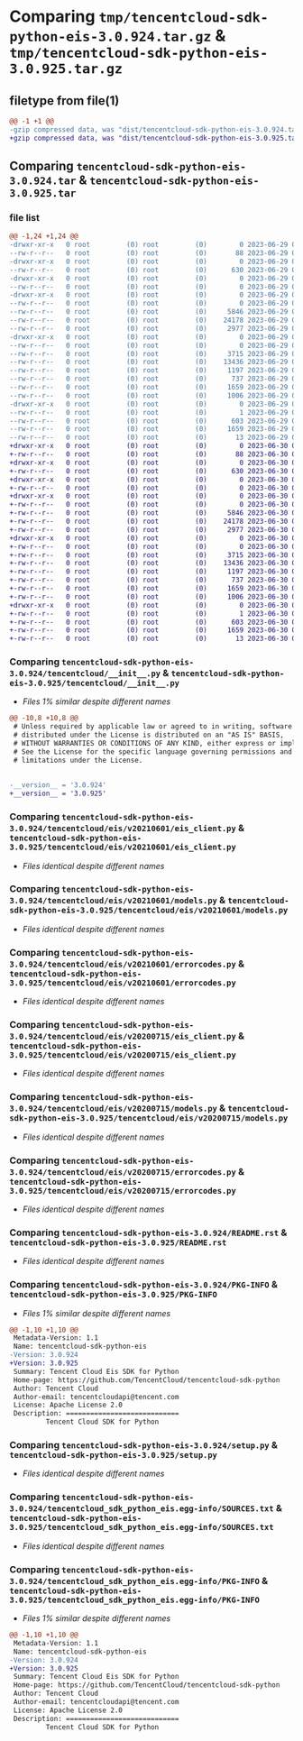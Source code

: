 # Comparing `tmp/tencentcloud-sdk-python-eis-3.0.924.tar.gz` & `tmp/tencentcloud-sdk-python-eis-3.0.925.tar.gz`

## filetype from file(1)

```diff
@@ -1 +1 @@
-gzip compressed data, was "dist/tencentcloud-sdk-python-eis-3.0.924.tar", last modified: Thu Jun 29 00:30:44 2023, max compression
+gzip compressed data, was "dist/tencentcloud-sdk-python-eis-3.0.925.tar", last modified: Fri Jun 30 02:13:32 2023, max compression
```

## Comparing `tencentcloud-sdk-python-eis-3.0.924.tar` & `tencentcloud-sdk-python-eis-3.0.925.tar`

### file list

```diff
@@ -1,24 +1,24 @@
-drwxr-xr-x   0 root         (0) root         (0)        0 2023-06-29 00:30:44.000000 tencentcloud-sdk-python-eis-3.0.924/
--rw-r--r--   0 root         (0) root         (0)       88 2023-06-29 00:30:44.000000 tencentcloud-sdk-python-eis-3.0.924/setup.cfg
-drwxr-xr-x   0 root         (0) root         (0)        0 2023-06-29 00:30:44.000000 tencentcloud-sdk-python-eis-3.0.924/tencentcloud/
--rw-r--r--   0 root         (0) root         (0)      630 2023-06-29 00:30:44.000000 tencentcloud-sdk-python-eis-3.0.924/tencentcloud/__init__.py
-drwxr-xr-x   0 root         (0) root         (0)        0 2023-06-29 00:30:44.000000 tencentcloud-sdk-python-eis-3.0.924/tencentcloud/eis/
--rw-r--r--   0 root         (0) root         (0)        0 2023-06-29 00:30:44.000000 tencentcloud-sdk-python-eis-3.0.924/tencentcloud/eis/__init__.py
-drwxr-xr-x   0 root         (0) root         (0)        0 2023-06-29 00:30:44.000000 tencentcloud-sdk-python-eis-3.0.924/tencentcloud/eis/v20210601/
--rw-r--r--   0 root         (0) root         (0)        0 2023-06-29 00:30:44.000000 tencentcloud-sdk-python-eis-3.0.924/tencentcloud/eis/v20210601/__init__.py
--rw-r--r--   0 root         (0) root         (0)     5846 2023-06-29 00:30:44.000000 tencentcloud-sdk-python-eis-3.0.924/tencentcloud/eis/v20210601/eis_client.py
--rw-r--r--   0 root         (0) root         (0)    24178 2023-06-29 00:30:44.000000 tencentcloud-sdk-python-eis-3.0.924/tencentcloud/eis/v20210601/models.py
--rw-r--r--   0 root         (0) root         (0)     2977 2023-06-29 00:30:44.000000 tencentcloud-sdk-python-eis-3.0.924/tencentcloud/eis/v20210601/errorcodes.py
-drwxr-xr-x   0 root         (0) root         (0)        0 2023-06-29 00:30:44.000000 tencentcloud-sdk-python-eis-3.0.924/tencentcloud/eis/v20200715/
--rw-r--r--   0 root         (0) root         (0)        0 2023-06-29 00:30:44.000000 tencentcloud-sdk-python-eis-3.0.924/tencentcloud/eis/v20200715/__init__.py
--rw-r--r--   0 root         (0) root         (0)     3715 2023-06-29 00:30:44.000000 tencentcloud-sdk-python-eis-3.0.924/tencentcloud/eis/v20200715/eis_client.py
--rw-r--r--   0 root         (0) root         (0)    13436 2023-06-29 00:30:44.000000 tencentcloud-sdk-python-eis-3.0.924/tencentcloud/eis/v20200715/models.py
--rw-r--r--   0 root         (0) root         (0)     1197 2023-06-29 00:30:44.000000 tencentcloud-sdk-python-eis-3.0.924/tencentcloud/eis/v20200715/errorcodes.py
--rw-r--r--   0 root         (0) root         (0)      737 2023-06-29 00:30:44.000000 tencentcloud-sdk-python-eis-3.0.924/README.rst
--rw-r--r--   0 root         (0) root         (0)     1659 2023-06-29 00:30:44.000000 tencentcloud-sdk-python-eis-3.0.924/PKG-INFO
--rw-r--r--   0 root         (0) root         (0)     1006 2023-06-29 00:30:44.000000 tencentcloud-sdk-python-eis-3.0.924/setup.py
-drwxr-xr-x   0 root         (0) root         (0)        0 2023-06-29 00:30:44.000000 tencentcloud-sdk-python-eis-3.0.924/tencentcloud_sdk_python_eis.egg-info/
--rw-r--r--   0 root         (0) root         (0)        1 2023-06-29 00:30:44.000000 tencentcloud-sdk-python-eis-3.0.924/tencentcloud_sdk_python_eis.egg-info/dependency_links.txt
--rw-r--r--   0 root         (0) root         (0)      603 2023-06-29 00:30:44.000000 tencentcloud-sdk-python-eis-3.0.924/tencentcloud_sdk_python_eis.egg-info/SOURCES.txt
--rw-r--r--   0 root         (0) root         (0)     1659 2023-06-29 00:30:44.000000 tencentcloud-sdk-python-eis-3.0.924/tencentcloud_sdk_python_eis.egg-info/PKG-INFO
--rw-r--r--   0 root         (0) root         (0)       13 2023-06-29 00:30:44.000000 tencentcloud-sdk-python-eis-3.0.924/tencentcloud_sdk_python_eis.egg-info/top_level.txt
+drwxr-xr-x   0 root         (0) root         (0)        0 2023-06-30 02:13:32.000000 tencentcloud-sdk-python-eis-3.0.925/
+-rw-r--r--   0 root         (0) root         (0)       88 2023-06-30 02:13:32.000000 tencentcloud-sdk-python-eis-3.0.925/setup.cfg
+drwxr-xr-x   0 root         (0) root         (0)        0 2023-06-30 02:13:32.000000 tencentcloud-sdk-python-eis-3.0.925/tencentcloud/
+-rw-r--r--   0 root         (0) root         (0)      630 2023-06-30 02:13:32.000000 tencentcloud-sdk-python-eis-3.0.925/tencentcloud/__init__.py
+drwxr-xr-x   0 root         (0) root         (0)        0 2023-06-30 02:13:32.000000 tencentcloud-sdk-python-eis-3.0.925/tencentcloud/eis/
+-rw-r--r--   0 root         (0) root         (0)        0 2023-06-30 02:13:32.000000 tencentcloud-sdk-python-eis-3.0.925/tencentcloud/eis/__init__.py
+drwxr-xr-x   0 root         (0) root         (0)        0 2023-06-30 02:13:32.000000 tencentcloud-sdk-python-eis-3.0.925/tencentcloud/eis/v20210601/
+-rw-r--r--   0 root         (0) root         (0)        0 2023-06-30 02:13:32.000000 tencentcloud-sdk-python-eis-3.0.925/tencentcloud/eis/v20210601/__init__.py
+-rw-r--r--   0 root         (0) root         (0)     5846 2023-06-30 02:13:32.000000 tencentcloud-sdk-python-eis-3.0.925/tencentcloud/eis/v20210601/eis_client.py
+-rw-r--r--   0 root         (0) root         (0)    24178 2023-06-30 02:13:32.000000 tencentcloud-sdk-python-eis-3.0.925/tencentcloud/eis/v20210601/models.py
+-rw-r--r--   0 root         (0) root         (0)     2977 2023-06-30 02:13:32.000000 tencentcloud-sdk-python-eis-3.0.925/tencentcloud/eis/v20210601/errorcodes.py
+drwxr-xr-x   0 root         (0) root         (0)        0 2023-06-30 02:13:32.000000 tencentcloud-sdk-python-eis-3.0.925/tencentcloud/eis/v20200715/
+-rw-r--r--   0 root         (0) root         (0)        0 2023-06-30 02:13:32.000000 tencentcloud-sdk-python-eis-3.0.925/tencentcloud/eis/v20200715/__init__.py
+-rw-r--r--   0 root         (0) root         (0)     3715 2023-06-30 02:13:32.000000 tencentcloud-sdk-python-eis-3.0.925/tencentcloud/eis/v20200715/eis_client.py
+-rw-r--r--   0 root         (0) root         (0)    13436 2023-06-30 02:13:32.000000 tencentcloud-sdk-python-eis-3.0.925/tencentcloud/eis/v20200715/models.py
+-rw-r--r--   0 root         (0) root         (0)     1197 2023-06-30 02:13:32.000000 tencentcloud-sdk-python-eis-3.0.925/tencentcloud/eis/v20200715/errorcodes.py
+-rw-r--r--   0 root         (0) root         (0)      737 2023-06-30 02:13:32.000000 tencentcloud-sdk-python-eis-3.0.925/README.rst
+-rw-r--r--   0 root         (0) root         (0)     1659 2023-06-30 02:13:32.000000 tencentcloud-sdk-python-eis-3.0.925/PKG-INFO
+-rw-r--r--   0 root         (0) root         (0)     1006 2023-06-30 02:13:32.000000 tencentcloud-sdk-python-eis-3.0.925/setup.py
+drwxr-xr-x   0 root         (0) root         (0)        0 2023-06-30 02:13:32.000000 tencentcloud-sdk-python-eis-3.0.925/tencentcloud_sdk_python_eis.egg-info/
+-rw-r--r--   0 root         (0) root         (0)        1 2023-06-30 02:13:32.000000 tencentcloud-sdk-python-eis-3.0.925/tencentcloud_sdk_python_eis.egg-info/dependency_links.txt
+-rw-r--r--   0 root         (0) root         (0)      603 2023-06-30 02:13:32.000000 tencentcloud-sdk-python-eis-3.0.925/tencentcloud_sdk_python_eis.egg-info/SOURCES.txt
+-rw-r--r--   0 root         (0) root         (0)     1659 2023-06-30 02:13:32.000000 tencentcloud-sdk-python-eis-3.0.925/tencentcloud_sdk_python_eis.egg-info/PKG-INFO
+-rw-r--r--   0 root         (0) root         (0)       13 2023-06-30 02:13:32.000000 tencentcloud-sdk-python-eis-3.0.925/tencentcloud_sdk_python_eis.egg-info/top_level.txt
```

### Comparing `tencentcloud-sdk-python-eis-3.0.924/tencentcloud/__init__.py` & `tencentcloud-sdk-python-eis-3.0.925/tencentcloud/__init__.py`

 * *Files 1% similar despite different names*

```diff
@@ -10,8 +10,8 @@
 # Unless required by applicable law or agreed to in writing, software
 # distributed under the License is distributed on an "AS IS" BASIS,
 # WITHOUT WARRANTIES OR CONDITIONS OF ANY KIND, either express or implied.
 # See the License for the specific language governing permissions and
 # limitations under the License.
 
 
-__version__ = '3.0.924'
+__version__ = '3.0.925'
```

### Comparing `tencentcloud-sdk-python-eis-3.0.924/tencentcloud/eis/v20210601/eis_client.py` & `tencentcloud-sdk-python-eis-3.0.925/tencentcloud/eis/v20210601/eis_client.py`

 * *Files identical despite different names*

### Comparing `tencentcloud-sdk-python-eis-3.0.924/tencentcloud/eis/v20210601/models.py` & `tencentcloud-sdk-python-eis-3.0.925/tencentcloud/eis/v20210601/models.py`

 * *Files identical despite different names*

### Comparing `tencentcloud-sdk-python-eis-3.0.924/tencentcloud/eis/v20210601/errorcodes.py` & `tencentcloud-sdk-python-eis-3.0.925/tencentcloud/eis/v20210601/errorcodes.py`

 * *Files identical despite different names*

### Comparing `tencentcloud-sdk-python-eis-3.0.924/tencentcloud/eis/v20200715/eis_client.py` & `tencentcloud-sdk-python-eis-3.0.925/tencentcloud/eis/v20200715/eis_client.py`

 * *Files identical despite different names*

### Comparing `tencentcloud-sdk-python-eis-3.0.924/tencentcloud/eis/v20200715/models.py` & `tencentcloud-sdk-python-eis-3.0.925/tencentcloud/eis/v20200715/models.py`

 * *Files identical despite different names*

### Comparing `tencentcloud-sdk-python-eis-3.0.924/tencentcloud/eis/v20200715/errorcodes.py` & `tencentcloud-sdk-python-eis-3.0.925/tencentcloud/eis/v20200715/errorcodes.py`

 * *Files identical despite different names*

### Comparing `tencentcloud-sdk-python-eis-3.0.924/README.rst` & `tencentcloud-sdk-python-eis-3.0.925/README.rst`

 * *Files identical despite different names*

### Comparing `tencentcloud-sdk-python-eis-3.0.924/PKG-INFO` & `tencentcloud-sdk-python-eis-3.0.925/PKG-INFO`

 * *Files 1% similar despite different names*

```diff
@@ -1,10 +1,10 @@
 Metadata-Version: 1.1
 Name: tencentcloud-sdk-python-eis
-Version: 3.0.924
+Version: 3.0.925
 Summary: Tencent Cloud Eis SDK for Python
 Home-page: https://github.com/TencentCloud/tencentcloud-sdk-python
 Author: Tencent Cloud
 Author-email: tencentcloudapi@tencent.com
 License: Apache License 2.0
 Description: ============================
         Tencent Cloud SDK for Python
```

### Comparing `tencentcloud-sdk-python-eis-3.0.924/setup.py` & `tencentcloud-sdk-python-eis-3.0.925/setup.py`

 * *Files identical despite different names*

### Comparing `tencentcloud-sdk-python-eis-3.0.924/tencentcloud_sdk_python_eis.egg-info/SOURCES.txt` & `tencentcloud-sdk-python-eis-3.0.925/tencentcloud_sdk_python_eis.egg-info/SOURCES.txt`

 * *Files identical despite different names*

### Comparing `tencentcloud-sdk-python-eis-3.0.924/tencentcloud_sdk_python_eis.egg-info/PKG-INFO` & `tencentcloud-sdk-python-eis-3.0.925/tencentcloud_sdk_python_eis.egg-info/PKG-INFO`

 * *Files 1% similar despite different names*

```diff
@@ -1,10 +1,10 @@
 Metadata-Version: 1.1
 Name: tencentcloud-sdk-python-eis
-Version: 3.0.924
+Version: 3.0.925
 Summary: Tencent Cloud Eis SDK for Python
 Home-page: https://github.com/TencentCloud/tencentcloud-sdk-python
 Author: Tencent Cloud
 Author-email: tencentcloudapi@tencent.com
 License: Apache License 2.0
 Description: ============================
         Tencent Cloud SDK for Python
```

